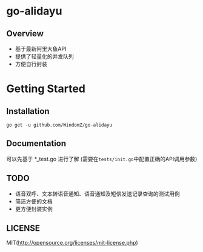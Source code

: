 # go-alidayu

## Overview

* 基于最新阿里大鱼API
* 提供了轻量化的并发队列
* 方便自行封装

# Getting Started

## Installation

```
go get -u github.com/WindomZ/go-alidayu
```

## Documentation 

可以先基于 *_test.go 进行了解
(需要在`tests/init.go`中配置正确的API调用参数)

## TODO

* 语音双呼、文本转语音通知、语音通知及短信发送记录查询的测试用例
* 简洁方便的文档
* 更方便封装实例

## LICENSE

MIT(http://opensource.org/licenses/mit-license.php)